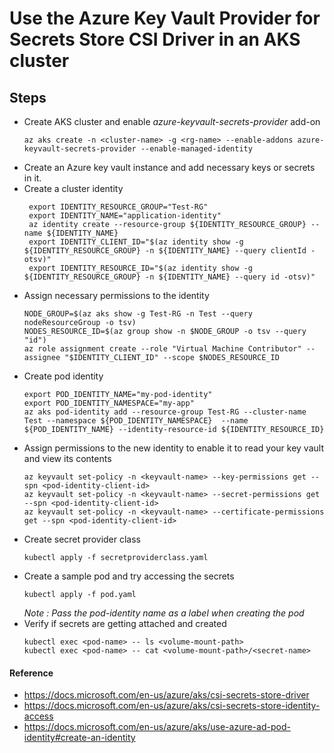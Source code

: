 
# Use the Azure Key Vault Provider for Secrets Store CSI Driver in an AKS cluster

## Steps

- Create AKS cluster and enable _azure-keyvault-secrets-provider_ add-on
  ```
  az aks create -n <cluster-name> -g <rg-name> --enable-addons azure-keyvault-secrets-provider --enable-managed-identity
  ```
- Create an Azure key vault instance and add necessary keys or secrets in it.
- Create a cluster identity
  ```
   export IDENTITY_RESOURCE_GROUP="Test-RG"
   export IDENTITY_NAME="application-identity"
   az identity create --resource-group ${IDENTITY_RESOURCE_GROUP} --name ${IDENTITY_NAME}
   export IDENTITY_CLIENT_ID="$(az identity show -g ${IDENTITY_RESOURCE_GROUP} -n ${IDENTITY_NAME} --query clientId -otsv)"
   export IDENTITY_RESOURCE_ID="$(az identity show -g ${IDENTITY_RESOURCE_GROUP} -n ${IDENTITY_NAME} --query id -otsv)"
  ```
- Assign necessary permissions to the identity
  ```
  NODE_GROUP=$(az aks show -g Test-RG -n Test --query nodeResourceGroup -o tsv)
  NODES_RESOURCE_ID=$(az group show -n $NODE_GROUP -o tsv --query "id")
  az role assignment create --role "Virtual Machine Contributor" --assignee "$IDENTITY_CLIENT_ID" --scope $NODES_RESOURCE_ID
  ```
- Create pod identity
  ```
  export POD_IDENTITY_NAME="my-pod-identity"
  export POD_IDENTITY_NAMESPACE="my-app"
  az aks pod-identity add --resource-group Test-RG --cluster-name Test --namespace ${POD_IDENTITY_NAMESPACE}  --name ${POD_IDENTITY_NAME} --identity-resource-id ${IDENTITY_RESOURCE_ID}
  ```
- Assign permissions to the new identity to enable it to read your key vault and view its contents
  ```
  az keyvault set-policy -n <keyvault-name> --key-permissions get --spn <pod-identity-client-id>
  az keyvault set-policy -n <keyvault-name> --secret-permissions get --spn <pod-identity-client-id>
  az keyvault set-policy -n <keyvault-name> --certificate-permissions get --spn <pod-identity-client-id>
  ```
- Create secret provider class
  ```
  kubectl apply -f secretproviderclass.yaml
  ```
- Create a sample pod and try accessing the secrets
  ```
  kubectl apply -f pod.yaml
  ```
  _Note : Pass the pod-identity name as a label when creating the pod_
- Verify if secrets are getting attached and created
  ```
  kubectl exec <pod-name> -- ls <volume-mount-path>
  kubectl exec <pod-name> -- cat <volume-mount-path>/<secret-name>
  ```
#### Reference

- https://docs.microsoft.com/en-us/azure/aks/csi-secrets-store-driver
- https://docs.microsoft.com/en-us/azure/aks/csi-secrets-store-identity-access
- https://docs.microsoft.com/en-us/azure/aks/use-azure-ad-pod-identity#create-an-identity
